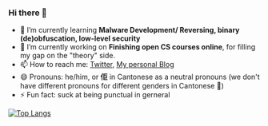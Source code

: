 ### Hi there 👋

<!--
**KatsuragiCSL/KatsuragiCSL** is a ✨ _special_ ✨ repository because its `README.md` (this file) appears on your GitHub profile.

Here are some ideas to get you started:

- 🔭 I’m currently working on ...
- 🌱 I’m currently learning ...
- 👯 I’m looking to collaborate on ...
- 🤔 I’m looking for help with ...
- 💬 Ask me about ...
- 📫 How to reach me: ...
- 😄 Pronouns: ...
- ⚡ Fun fact: ...
-->

- 🌱 I’m currently learning **Malware Development/ Reversing, binary (de)obfuscation, low-level security**
- 🔭 I’m currently working on **Finishing open CS courses online**, for filling my gap on the "theory" side.
- 📫 How to reach me: [Twitter](https://twitter.com/katsuragicsl), [My personal Blog](https://katsuragicsl.github.io/)
- 😄 Pronouns: he/him, or **佢** in Cantonese as a neutral pronouns (we don't have different pronouns for different genders in Cantonese :slightly_smiling_face:)
- ⚡ Fun fact: suck at being punctual in gerneral

[![Top Langs](https://github-readme-stats.vercel.app/api/top-langs?username=KatsuragiCSL&count_private=true&show_icons=true&exclude_repo=katsuragicsl.github.io)]((https://github.com/anuraghazra/github-readme-stats))
